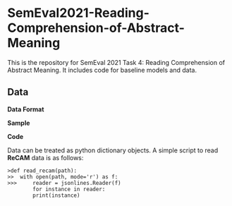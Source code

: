 # SemEval2021-Reading-Comprehension-of-Abstract-Meaning
 This is the repository for SemEval 2021 Task 4: Reading Comprehension of Abstract Meaning. It includes code for baseline models and data.

## Data
**Data Format**


**Sample**


**Code**

Data can be treated as python dictionary objects. A simple script to read **ReCAM** data is as follows:

```
>def read_recam(path):
>>	with open(path, mode='r') as f:
>>>		reader = jsonlines.Reader(f)
        for instance in reader:
        print(instance)

```
